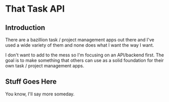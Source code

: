 # That Task API

## Introduction

There are a bazillion task / project management apps out there and I've used a wide variety of them and none does what I want the way I want.

I don't want to add to the mess so I'm focusing on an API/backend first. The goal is to make something that others can use as a solid foundation for their own task / project management apps.

## Stuff Goes Here

You know, I'll say more someday.